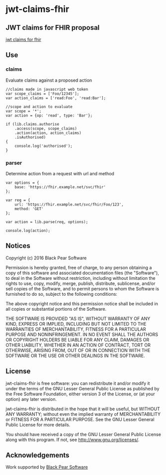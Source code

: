 # jwt-claims-fhir

## JWT claims for FHIR proposal
[jwt claims for fhir](./readme.md)

## Use

### claims
Evaluate claims against a proposed action

    //claims made in javascript web token
    var scope_claims = ['Foo/12345'];
    var action_claims = ['read:Foo', 'read:Bar'];

    //scope and action to evaluate
    var scope = '*';
    var action = {op: 'read', type: 'Bar'};

    if (lib.claims.authorise
        .access(scope, scope_claims)
        .action(action, action_claims)
        .isAuthorised)
    {
        console.log('authorised');
    }

### parser
Determine action from a request with url and method

    var options = {
        base: 'https://fhir.example.net/svc/fhir'
    };

    var req = {
        url: 'https://fhir.example.net/svc/fhir/Foo/123',
        method: 'GET'
    };

    var action = lib.parse(req, options);

    console.log(action);

## Notices

Copyright (c) 2016 Black Pear Software

Permission is hereby granted, free of charge, to any person obtaining a copy of this software and associated documentation files (the "Software"), to deal in the Software without restriction, including without limitation the rights to use, copy, modify, merge, publish, distribute, sublicense, and/or sell copies of the Software, and to permit persons to whom the Software is furnished to do so, subject to the following conditions:

The above copyright notice and this permission notice shall be included in all copies or substantial portions of the Software.

THE SOFTWARE IS PROVIDED "AS IS", WITHOUT WARRANTY OF ANY KIND, EXPRESS OR IMPLIED, INCLUDING BUT NOT LIMITED TO THE WARRANTIES OF MERCHANTABILITY, FITNESS FOR A PARTICULAR PURPOSE AND NONINFRINGEMENT. IN NO EVENT SHALL THE AUTHORS OR COPYRIGHT HOLDERS BE LIABLE FOR ANY CLAIM, DAMAGES OR OTHER LIABILITY, WHETHER IN AN ACTION OF CONTRACT, TORT OR OTHERWISE, ARISING FROM, OUT OF OR IN CONNECTION WITH THE SOFTWARE OR THE USE OR OTHER DEALINGS IN THE SOFTWARE.

## License
jwt-claims-fhir is free software: you can redistribute it and/or modify
it under the terms of the GNU Lesser General Public License as published by
the Free Software Foundation, either version 3 of the License, or
(at your option) any later version.

jwt-claims-fhir is distributed in the hope that it will be useful,
but WITHOUT ANY WARRANTY; without even the implied warranty of
MERCHANTABILITY or FITNESS FOR A PARTICULAR PURPOSE.  See the
GNU Lesser General Public License for more details.

You should have received a copy of the GNU Lesser General Public License
along with this program.  If not, see <http://www.gnu.org/licenses/>.

## Acknowledgements

Work supported by [Black Pear Software](https://www.blackpear.com)
